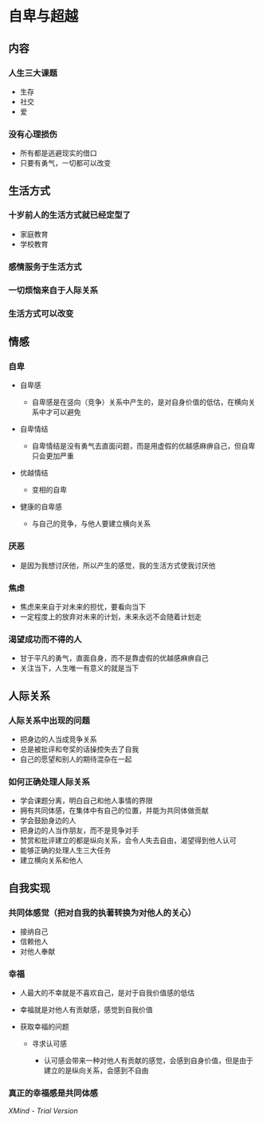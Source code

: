 # 自卑与超越

## 内容

### 人生三大课题

- 生存
- 社交 
- 爱

### 没有心理损伤

- 所有都是逃避现实的借口
- 只要有勇气，一切都可以改变

## 生活方式

### 十岁前人的生活方式就已经定型了

- 家庭教育
- 学校教育

### 感情服务于生活方式

### 一切烦恼来自于人际关系

### 生活方式可以改变

## 情感

### 自卑

- 自卑感

	- 自卑感是在竖向（竞争）关系中产生的，是对自身价值的低估，在横向关系中才可以避免

- 自卑情结

	- 自卑情结是没有勇气去直面问题，而是用虚假的优越感麻痹自己，但自卑只会更加严重

- 优越情结

	- 变相的自卑

- 健康的自卑感

	- 与自己的竞争，与他人要建立横向关系 

### 厌恶

- 是因为我想讨厌他，所以产生的感觉，我的生活方式使我讨厌他

### 焦虑

- 焦虑来来自于对未来的担忧，要看向当下
- 一定程度上的放弃对未来的计划，未来永远不会随着计划走

### 渴望成功而不得的人

- 甘于平凡的勇气，直面自身，而不是靠虚假的优越感麻痹自己
- 关注当下，人生唯一有意义的就是当下

## 人际关系

### 人际关系中出现的问题

- 把身边的人当成竞争关系
- 总是被批评和夸奖的话操控失去了自我
- 自己的愿望和别人的期待混杂在一起

### 如何正确处理人际关系

- 学会课题分离，明白自己和他人事情的界限
- 拥有共同体感，在集体中有自己的位置，并能为共同体做贡献
- 学会鼓励身边的人
- 把身边的人当作朋友，而不是竞争对手
- 赞赏和批评建立的都是纵向关系，会令人失去自由，渴望得到他人认可
- 能够正确的处理人生三大任务
- 建立横向关系和他人

## 自我实现

### 共同体感觉（把对自我的执著转换为对他人的关心）

- 接纳自己
- 信赖他人
- 对他人奉献

### 幸福

- 人最大的不幸就是不喜欢自己，是对于自我价值感的低估
- 幸福就是对他人有贡献感，感觉到自我价值
-  获取幸福的问题

	- 寻求认可感

		- 认可感会带来一种对他人有贡献的感觉，会感到自身价值，但是由于建立的是纵向关系，会感到不自由

### 真正的幸福感是共同体感

*XMind - Trial Version*